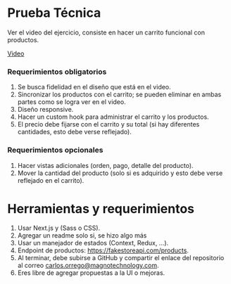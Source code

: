 # Prueba Técnica

Ver el video del ejercicio, consiste en hacer un carrito funcional con productos.

[Video](https://drive.google.com/file/d/1xC8gcU0Yaj82IOsFbBW0XcZ8Vnh6Ll1o/view?usp=sharing)

### Requerimientos obligatorios

1. Se busca fidelidad en el diseño que está en el video.
2. Sincronizar los productos con el carrito; se pueden eliminar en ambas partes como se logra ver en el video.
3. Diseño responsive.
4. Hacer un custom hook para administrar el carrito y los productos.
5. El precio debe fijarse con el carrito y su total (si hay diferentes cantidades, esto debe verse reflejado).

### Requerimientos opcionales

1. Hacer vistas adicionales (orden, pago, detalle del producto).
2. Mover la cantidad del producto (solo si es adquirido y esto debe verse reflejado en el carrito).

# Herramientas y requerimientos

1. Usar Next.js y (Sass o CSS).
2. Agregar un readme solo si, se hizo algo más
3. Usar un manejador de estados (Context, Redux, ...).
4. Endpoint de productos: https://fakestoreapi.com/products.
5. Al terminar, debe subirse a GitHub y compartir el enlace del repositorio al correo carlos.orrego@magnotechnology.com.
6. Eres libre de agregar propuestas a la UI o mejoras.
